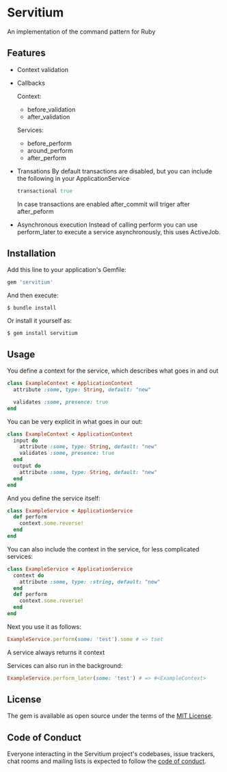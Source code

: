 # Servitium

An implementation of the command pattern for Ruby

## Features

- Context validation
- Callbacks

  Context:

  - before_validation
  - after_validation

  Services:

  - before_perform
  - around_perform
  - after_perform

- Transations
  By default transactions are disabled, but you can include the following in your ApplicationService

  ```ruby
  transactional true
  ```

  In case transactions are enabled after_commit will triger after after_peform

- Asynchronous execution
  Instead of calling perform you can use perform_later to execute a service asynchronously, this uses ActiveJob.

## Installation

Add this line to your application's Gemfile:

```ruby
gem 'servitium'
```

And then execute:

    $ bundle install

Or install it yourself as:

    $ gem install servitium

## Usage

You define a context for the service, which describes what goes in and out
```ruby
class ExampleContext < ApplicationContext
  attribute :some, type: String, default: "new"

  validates :some, presence: true
end
```

You can be very explicit in what goes in our out:
```ruby
class ExampleContext < ApplicationContext
  input do
    attribute :some, type: String, default: "new"
    validates :some, presence: true
  end
  output do
    attribute :some, type: String, default: "new"
  end
end
```

And you define the service itself:
```ruby
class ExampleService < ApplicationService
  def perform
    context.some.reverse!
  end
end
```

You can also include the context in the service, for less complicated services:

```ruby
class ExampleService < ApplicationService
  context do
    attribute :some, type: :string, default: "new"
  end
  def perform
    context.some.reverse!
  end
end
```

Next you use it as follows:
```ruby
ExampleService.perform(some: 'test').some # => tset
```
A service always returns it context

Services can also run in the background:
```ruby
ExampleService.perform_later(some: 'test') # => #<ExampleContext>
```

## License

The gem is available as open source under the terms of the [MIT License](https://opensource.org/licenses/MIT).

## Code of Conduct

Everyone interacting in the Servitium project's codebases, issue trackers, chat rooms and mailing lists is expected to follow the [code of conduct](https://github.com/[USERNAME]/servitium/blob/master/CODE_OF_CONDUCT.md).
